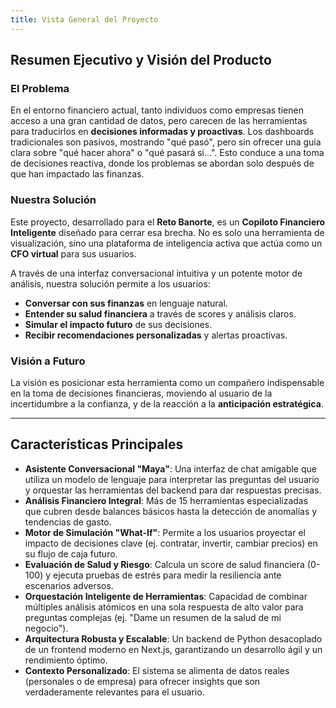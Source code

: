```yaml
---
title: Vista General del Proyecto
---
```


## Resumen Ejecutivo y Visión del Producto

### El Problema
En el entorno financiero actual, tanto individuos como empresas tienen acceso a una gran cantidad de datos, pero carecen de las herramientas para traducirlos en **decisiones informadas y proactivas**. Los dashboards tradicionales son pasivos, mostrando "qué pasó", pero sin ofrecer una guía clara sobre "qué hacer ahora" o "qué pasará si...". Esto conduce a una toma de decisiones reactiva, donde los problemas se abordan solo después de que han impactado las finanzas.

### Nuestra Solución
Este proyecto, desarrollado para el **Reto Banorte**, es un **Copiloto Financiero Inteligente** diseñado para cerrar esa brecha. No es solo una herramienta de visualización, sino una plataforma de inteligencia activa que actúa como un **CFO virtual** para sus usuarios.

A través de una interfaz conversacional intuitiva y un potente motor de análisis, nuestra solución permite a los usuarios:
- **Conversar con sus finanzas** en lenguaje natural.
- **Entender su salud financiera** a través de scores y análisis claros.
- **Simular el impacto futuro** de sus decisiones.
- **Recibir recomendaciones personalizadas** y alertas proactivas.

### Visión a Futuro
La visión es posicionar esta herramienta como un compañero indispensable en la toma de decisiones financieras, moviendo al usuario de la incertidumbre a la confianza, y de la reacción a la **anticipación estratégica**.

---

## Características Principales

- **Asistente Conversacional "Maya"**: Una interfaz de chat amigable que utiliza un modelo de lenguaje para interpretar las preguntas del usuario y orquestar las herramientas del backend para dar respuestas precisas.
- **Análisis Financiero Integral**: Más de 15 herramientas especializadas que cubren desde balances básicos hasta la detección de anomalías y tendencias de gasto.
- **Motor de Simulación "What-If"**: Permite a los usuarios proyectar el impacto de decisiones clave (ej. contratar, invertir, cambiar precios) en su flujo de caja futuro.
- **Evaluación de Salud y Riesgo**: Calcula un score de salud financiera (0-100) y ejecuta pruebas de estrés para medir la resiliencia ante escenarios adversos.
- **Orquestación Inteligente de Herramientas**: Capacidad de combinar múltiples análisis atómicos en una sola respuesta de alto valor para preguntas complejas (ej. "Dame un resumen de la salud de mi negocio").
- **Arquitectura Robusta y Escalable**: Un backend de Python desacoplado de un frontend moderno en Next.js, garantizando un desarrollo ágil y un rendimiento óptimo.
- **Contexto Personalizado**: El sistema se alimenta de datos reales (personales o de empresa) para ofrecer insights que son verdaderamente relevantes para el usuario.